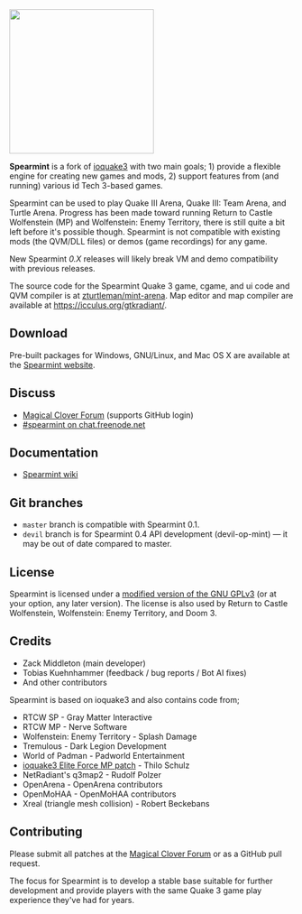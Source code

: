 <img src="https://raw.githubusercontent.com/zturtleman/spearmint/master/misc/spearmint_text.png" width="256">

**Spearmint** is a fork of [ioquake3](https://github.com/ioquake/ioq3) with two main goals; 1) provide a flexible engine for creating new games and mods, 2) support features from (and running) various id Tech 3-based games.

Spearmint can be used to play Quake III Arena, Quake III: Team Arena, and Turtle Arena. Progress has been made toward running Return to Castle Wolfenstein (MP) and Wolfenstein: Enemy Territory, there is still quite a bit left before it's possible though. Spearmint is not compatible with existing mods (the QVM/DLL files) or demos (game recordings) for any game.

New Spearmint *0.X* releases will likely break VM and demo compatibility with previous releases.

The source code for the Spearmint Quake 3 game, cgame, and ui code and QVM compiler is at [zturtleman/mint-arena](https://github.com/zturtleman/mint-arena/). Map editor and map compiler are available at https://icculus.org/gtkradiant/.

## Download

Pre-built packages for Windows, GNU/Linux, and Mac OS X are available at the [Spearmint website](http://spearmint.pw).


## Discuss

  * [Magical Clover Forum](https://forum.clover.moe) (supports GitHub login)
  * [#spearmint on chat.freenode.net](irc://chat.freenode.net/#spearmint)


## Documentation

  * [Spearmint wiki](https://github.com/zturtleman/spearmint/wiki)


## Git branches

* `master` branch is compatible with Spearmint 0.1.
* `devil` branch is for Spearmint 0.4 API development (devil-op-mint) &mdash; it may be out of date compared to master.


## License

Spearmint is licensed under a [modified version of the GNU GPLv3](COPYING.txt#L625) (or at your option, any later version). The license is also used by Return to Castle Wolfenstein, Wolfenstein: Enemy Territory, and Doom 3.


## Credits

* Zack Middleton (main developer)
* Tobias Kuehnhammer (feedback / bug reports / Bot AI fixes)
* And other contributors

Spearmint is based on ioquake3 and also contains code from;
* RTCW SP - Gray Matter Interactive
* RTCW MP - Nerve Software
* Wolfenstein: Enemy Territory - Splash Damage
* Tremulous - Dark Legion Development
* World of Padman - Padworld Entertainment
* [ioquake3 Elite Force MP patch](http://thilo.kickchat.com/efport-progress/) - Thilo Schulz
* NetRadiant's q3map2 - Rudolf Polzer
* OpenArena - OpenArena contributors
* OpenMoHAA - OpenMoHAA contributors
* Xreal (triangle mesh collision) - Robert Beckebans


## Contributing

Please submit all patches at the [Magical Clover Forum](https://forum.clover.moe)
or as a GitHub pull request.

The focus for Spearmint is to develop a stable base suitable for further
development and provide players with the same Quake 3 game play experience
they've had for years.

